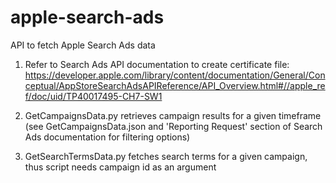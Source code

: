 # apple-search-ads
API to fetch Apple Search Ads data 

1) Refer to Search Ads API documentation to create certificate file: https://developer.apple.com/library/content/documentation/General/Conceptual/AppStoreSearchAdsAPIReference/API_Overview.html#//apple_ref/doc/uid/TP40017495-CH7-SW1 

2) GetCampaignsData.py retrieves campaign results for a given timeframe (see GetCampaignsData.json and 'Reporting Request' section of Search Ads documentation for filtering options)

3) GetSearchTermsData.py fetches search terms for a given campaign, thus script needs campaign id as an argument
 
